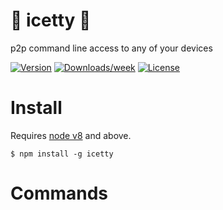 # 🍹 icetty 🍹

p2p command line access to any of your devices

[![Version](https://img.shields.io/npm/v/icetty.svg)](https://npmjs.org/package/icetty)
[![Downloads/week](https://img.shields.io/npm/dw/icetty.svg)](https://npmjs.org/package/icetty)
[![License](https://img.shields.io/npm/l/icetty.svg)](https://github.com/natzcam/icetty/blob/master/package.json)

# Install

Requires [node v8](https://nodejs.org/en/download/) and above.

```sh-session
$ npm install -g icetty
```

# Commands
